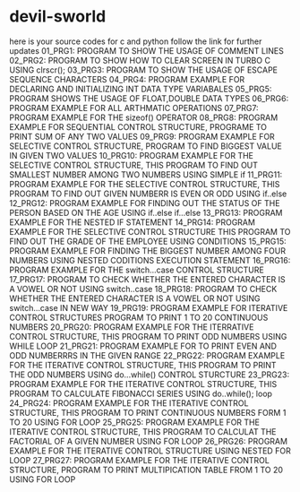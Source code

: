 # devil-sworld
here is your source codes for c and python follow the link for further updates
01_PRG1: PROGRAM TO SHOW THE USAGE OF COMMENT LINES
02_PRG2: PROGRAM TO SHOW HOW TO CLEAR SCREEN IN TURBO C USING clrscr();
03_PRG3: PROGRAM TO SHOW THE USAGE OF ESCAPE SEQUENCE CHARACTERS
04_PRG4: PROGRAM EXAMPLE FOR DECLARING AND INITIALIZING INT DATA TYPE VARIABALES
05_PRG5: PROGRAM SHOWS THE USAGE OF FLOAT,DOUBLE DATA TYPES
06_PRG6: PROGRAM EXAMPLE FOR ALL ARTHMATIC OPERATIONS
07_PRG7: PROGRAM EXAMPLE FOR THE sizeof() OPERATOR
08_PRG8: PROGRAM EXAMPLE FOR SEQUENTIAL CONTROL STRUCTURE, PROGRAME TO PRINT SUM OF ANY TWO VALUES
09_PRG9: PROGRAM EXAMPLE FOR SELECTIVE CONTROL STRUCTURE, PROGRAM TO FIND BIGGEST VALUE IN GIVEN TWO VALUES
10_PRG10: PROGRAM EXAMPLE FOR THE SELECTIVE CONTROL STRUCTURE, THIS PROGRAM TO FIND OUT SMALLEST NUMBER AMONG TWO NUMBERS USING SIMPLE if
11_PRG11: PROGRAM EXAMPLE FOR THE SELECTIVE CONTROL STRUCTURE, THIS PROGRAM TO FIND OUT GIVEN NUMBERR IS EVEN OR ODD USING if..else
12_PRG12: PROGRAM EXAMPLE FOR FINDING OUT THE STATUS OF THE PERSON BASED ON THE AGE USING if..else if...else
13_PRG13: PROGRAM EXAMPLE FOR THE NESTED IF STATEMENT
14_PRG14: PROGRAM EXAMPLE FOR THE SELECTIVE CONTROL STRUCTURE THIS PROGRAM TO FIND OUT THE GRADE OF THE EMPLOYEE USING CONDITIONS
15_PRG15: PROGRAM EXAMPLE FOR FINDING THE BIGGEST NUMBER AMONG FOUR NUMBERS USING NESTED CODITIONS EXECUTION STATEMENT
16_PRG16: PROGRAM EXAMPLE FOR THE switch...case  CONTROL STRUCTURE
17_PRG17: PROGRAM TO CHECK WHETHER THE ENTERED CHARACTER IS A VOWEL OR NOT USING switch..case
18_PRG18: PROGRAM TO CHECK WHETHER THE ENTERED CHARACTER IS A VOWEL OR NOT USING switch...case IN NEW WAY
19_PRG19: PROGRAM EXAMPLE FOR ITERATIVE CONTROL STRUCTURES PROGRAM TO PRINT 1 TO 20 CONTINUOUS NUMBERS
20_PRG20: PROGRAM EXAMPLE FOR THE ITERRATIVE CONTROL STRUCTURE, THIS PROGRAM TO PRINT ODD NUMBERS USING WHILE LOOP
21_PRG21: PROGRAM EXAMPLE FOR TO PRINT EVEN AND ODD NUMBERRRS IN THE GIVEN RANGE
22_PRG22: PROGRAM EXAMPLE FOR THE ITERATIVE CONTROL STRUCTURE, THIS PROGRAM TO PRINT THE ODD NUMBERS USING do...while() CONTROL STURCTURE
23_PRG23: PROGRAM EXAMPLE FOR THE ITERATIVE CONTROL STRUCTURE, THIS PROGRAM TO CALCULATE FIBONACCI SERIES USING do..while(); loop
24_PRG24: PROGRAM EXAMPLE FOR THE ITERATIVE CONTROL STRUCTURE, THIS PROGRAM TO PRINT CONTINUOUS NUMBERS FORM 1 TO 20 USING FOR LOOP
25_PRG25: PROGRAM EXAMPLE FOR THE ITERATIVE CONTROL STRUCTURE, THIS PROGRAM TO CALCULAT THE FACTORIAL OF A GIVEN NUMBER USING FOR LOOP
26_PRG26: PROGRAM EXAMPLE FOR THE ITERATIVE CONTROL STRUCTURE USING NESTED FOR LOOP
27_PRG27: PROGRAM EXAMPLE FOR THE ITERATIVE CONTROL STRUCTURE, PROGRAM TO PRINT MULTIPICATION TABLE FROM 1 TO 20 USING FOR LOOP



